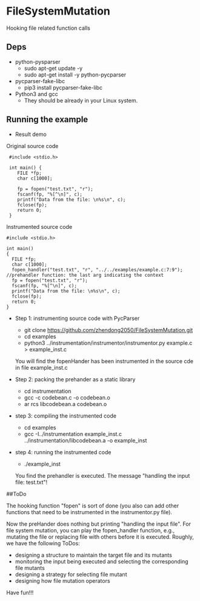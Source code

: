# FileSystemMutation
Hooking file related function calls
## Deps
* python-pysparser
  * sudo apt-get update -y
  * sudo apt-get install -y python-pycparser
* pycparser-fake-libc
  * pip3 install pycparser-fake-libc
* Python3 and gcc 
  * They should be already in your Linux system.
## Running the example
* Result demo

Original source code
```
 #include <stdio.h>
 
 int main() {
    FILE *fp;
    char c[1000];
 
    fp = fopen("test.txt", "r");
    fscanf(fp, "%[^\n]", c);
    printf("Data from the file: \n%s\n", c);
    fclose(fp);
    return 0;
 }

```
Instrumented source code
```
#include <stdio.h>

int main()
{
  FILE *fp;
  char c[1000];
  fopen_handler("test.txt", "r", "../../examples/example.c:7:9"); //prehandler function: the last arg indicating the context 
  fp = fopen("test.txt", "r");
  fscanf(fp, "%[^\n]", c);
  printf("Data from the file: \n%s\n", c);
  fclose(fp);
  return 0;
}

```
* Step 1: instrumenting source code with PycParser
  * git clone https://github.com/zhendong2050/FileSystemMutation.git
  * cd examples
  * python3 ../instrumentation/instrumentor/instrumentor.py example.c > example_inst.c
  
  You will find the fopenHander has been instrumented in the source cde in file example_inst.c      

* Step 2: packing the prehander as a static library
  * cd instrumentation
  * gcc -c codebean.c -o codebean.o
  * ar rcs libcodebean.a codebean.o
  
* step 3: compiling the instrumented code
  * cd examples
  * gcc -I../instrumentation example_inst.c ../instrumentation/libcodebean.a -o example_inst

* step 4: running the instrumented code
  * ./example_inst

  You find the prehandler is executed. The message "handling the input file: test.txt"! 

##ToDo

The hooking function "fopen" is sort of done (you also can add other functions that need to be instrumented in the instrumentor.py file). 

Now the preHander does nothing but printing "handling the input file".  For file system mutation, you can play the fopen_handler function, e.g., mutating the file or replacing file with others before it is executed. Roughly, we have the following ToDos:   

* designing a structure to maintain the target file and its mutants 
* monitoring the input being executed and selecting the corresponding file mutants
* designing a strategy for selecting file mutant
* designing how file mutation operators

Have fun!!!


